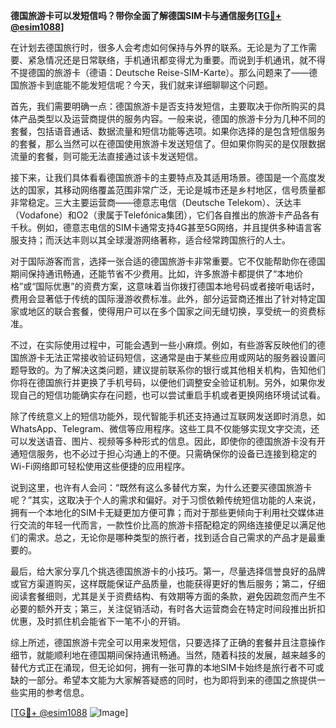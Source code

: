 **德国旅游卡可以发短信吗？带你全面了解德国SIM卡与通信服务[[TG💪+ @esim1088](https://t.me/s/esim1088)]**

在计划去德国旅行时，很多人会考虑如何保持与外界的联系。无论是为了工作需要、紧急情况还是日常联络，手机通讯都变得尤为重要。而说到手机通讯，就不得不提德国的旅游卡（德语：Deutsche Reise-SIM-Karte）。那么问题来了——德国旅游卡到底能不能发短信呢？今天，我们就来详细聊聊这个问题。

首先，我们需要明确一点：德国旅游卡是否支持发短信，主要取决于你所购买的具体产品类型以及运营商提供的服务内容。一般来说，德国的旅游卡分为几种不同的套餐，包括语音通话、数据流量和短信功能等选项。如果你选择的是包含短信服务的套餐，那么当然可以在德国使用旅游卡发送短信了。但如果你购买的是仅限数据流量的套餐，则可能无法直接通过该卡发送短信。

接下来，让我们具体看看德国旅游卡的主要特点及其适用场景。德国是一个高度发达的国家，其移动网络覆盖范围非常广泛，无论是城市还是乡村地区，信号质量都非常稳定。三大主要运营商——德意志电信（Deutsche Telekom）、沃达丰（Vodafone）和O2（隶属于Telefónica集团），它们各自推出的旅游卡产品各有千秋。例如，德意志电信的SIM卡通常支持4G甚至5G网络，并且提供多种语言客服支持；而沃达丰则以其全球漫游网络著称，适合经常跨国旅行的人士。

对于国际游客而言，选择一张合适的德国旅游卡非常重要。它不仅能帮助你在德国期间保持通讯畅通，还能节省不少费用。比如，许多旅游卡都提供了“本地价格”或“国际优惠”的资费方案，这意味着当你拨打德国本地号码或者接听电话时，费用会显著低于传统的国际漫游收费标准。此外，部分运营商还推出了针对特定国家或地区的联合套餐，使得用户可以在多个国家之间无缝切换，享受统一的资费标准。

不过，在实际使用过程中，可能会遇到一些小麻烦。例如，有些游客反映他们的德国旅游卡无法正常接收验证码短信，这通常是由于某些应用或网站的服务器设置问题导致的。为了解决这类问题，建议提前联系你的银行或其他相关机构，告知他们你将在德国旅行并更换了手机号码，以便他们调整安全验证机制。另外，如果你发现自己的短信功能确实存在问题，也可以尝试重启手机或者更换网络环境试试看。

除了传统意义上的短信功能外，现代智能手机还支持通过互联网发送即时消息，如WhatsApp、Telegram、微信等应用程序。这些工具不仅能够实现文字交流，还可以发送语音、图片、视频等多种形式的信息。因此，即使你的德国旅游卡没有开通短信服务，也不必过于担心沟通上的不便。只需确保你的设备已连接到稳定的Wi-Fi网络即可轻松使用这些便捷的应用程序。

说到这里，也许有人会问：“既然有这么多替代方案，为什么还要买德国旅游卡呢？”其实，这取决于个人的需求和偏好。对于习惯依赖传统短信功能的人来说，拥有一个本地化的SIM卡无疑更加方便可靠；而对于那些更倾向于利用社交媒体进行交流的年轻一代而言，一款性价比高的旅游卡搭配稳定的网络连接便足以满足他们的需求。总之，无论你是哪种类型的旅行者，找到适合自己需求的产品才是最重要的。

最后，给大家分享几个挑选德国旅游卡的小技巧。第一，尽量选择信誉良好的品牌或官方渠道购买，这样既能保证产品质量，也能获得更好的售后服务；第二，仔细阅读套餐细则，尤其是关于资费结构、有效期等方面的条款，避免因疏忽而产生不必要的额外开支；第三，关注促销活动，有时各大运营商会在特定时间段推出折扣优惠，及时抓住机会能省下一笔不小的开销。

综上所述，德国旅游卡完全可以用来发短信，只要选择了正确的套餐并且注意操作细节，就能顺利地在德国期间保持通讯畅通。当然，随着科技的发展，越来越多的替代方式正在涌现，但无论如何，拥有一张可靠的本地SIM卡始终是旅行者不可或缺的一部分。希望本文能为大家解答疑惑的同时，也为即将到来的德国之旅提供一些实用的参考信息。

[[TG💪+ @esim1088](https://t.me/s/esim1088) ![Image](https://i.postimg.cc/4NQfJmqS/Snipaste-2025-05-13-00-14-12.png)]